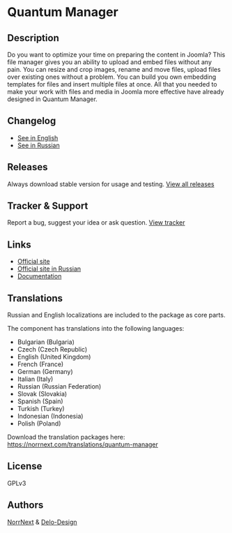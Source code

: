 # Quantum Manager

## Description
Do you want to optimize your time on preparing the content in Joomla? This file manager gives you an ability to upload and embed files without any pain. You can resize and crop images, rename and move files, upload files over existing ones without a problem. You can build you own embedding templates for files and insert multiple files at once. All that you needed to make your work with files and media in Joomla more effective have already designed in Quantum Manager.

## Changelog
- [See in English](https://norrnext.com/support/changelogs/quantum-manager)
- [See in Russian](https://github.com/Quantum-Manager/start/blob/master/ru.changelog.md)

## Releases
Always download stable version for usage and testing.
[View all releases](https://github.com/Quantum-Manager/start/releases)

## Tracker & Support
Report a bug, suggest your idea or ask question.
[View tracker](https://github.com/Quantum-Manager/tracker)

## Links
- [Official site](https://www.norrnext.com/quantum-manager)
- [Official site in Russian](https://hika.su/rasshireniya/quantum-manager)
- [Documentation](https://docs.norrnext.com/quantum-manager/)

## Translations
Russian and English localizations are included to the package as core parts.

The component has translations into the following languages:
- Bulgarian (Bulgaria)	
- Czech (Czech Republic)
- English (United Kingdom)	
- French (France)
- German (Germany)
- Italian (Italy)
- Russian (Russian Federation)	
- Slovak (Slovakia)	
- Spanish (Spain)	
- Turkish (Turkey)	
- Indonesian (Indonesia)	
- Polish (Poland)

Download the translation packages here: https://norrnext.com/translations/quantum-manager

## License
GPLv3

## Authors
[NorrNext](https://www.norrnext.com) & [Delo-Design](https://delo-design.ru)
